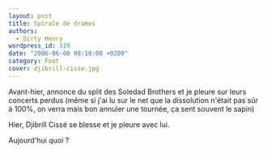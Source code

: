 ```yaml
---
layout: post
title: Spirale de drames
authors:
  - Dirty Henry
wordpress_id: 319
date: "2006-06-08 08:18:00 +0200"
category: Foot
cover: djibrill-cisse.jpg
---
```


Avant-hier, annonce du split des Soledad Brothers et je pleure sur leurs
concerts perdus (même si j'ai lu sur le net que la dissolution n'était pas sûr à
100%, on verra mais bon annuler une tournée, ça sent souvent le sapin)

Hier, Djibrill Cissé se blesse et je pleure avec lui.

Aujourd'hui quoi ?
